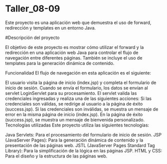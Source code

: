 # Taller_08-09

Este proyecto es una aplicación web que demuestra el uso de forward, redirección y templates en un entorno Java.

#Descripción del proyecto

El objetivo de este proyecto es mostrar cómo utilizar el forward y la redirección en una aplicación web Java para controlar el flujo de navegación entre diferentes páginas. También se incluye el uso de templates para la generación dinámica de contenido.


Funcionalidad
El flujo de navegación en esta aplicación es el siguiente:

El usuario visita la página de inicio (index.jsp) y completa el formulario de inicio de sesión.
Cuando se envía el formulario, los datos se envían al servlet LoginServlet para su procesamiento.
El servlet valida las credenciales ingresadas y realiza una de las siguientes acciones:
Si las credenciales son válidas, se redirige al usuario a la página de éxito (success.jsp).
Si las credenciales son inválidas, se muestra un mensaje de error en la misma página de inicio (index.jsp).
En la página de éxito (success.jsp), se muestra un mensaje de bienvenida personalizado.
Tecnologías utilizadas
Este proyecto utiliza las siguientes tecnologías:

Java Servlets: Para el procesamiento del formulario de inicio de sesión.
JSP (JavaServer Pages): Para la generación dinámica de contenido y la presentación de las páginas web.
JSTL (JavaServer Pages Standard Tag Library): Para la simplificación de la lógica en las páginas JSP.
HTML y CSS: Para el diseño y la estructura de las páginas web.
